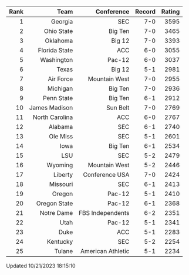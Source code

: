 | Rank  | Team                 | Conference           | Record   | Rating |
| ---:  | ---:                 | ---:                 | ---:     | ---:   |
| 1     | Georgia              | SEC                  | 7-0      | 3595   |
| 2     | Ohio State           | Big Ten              | 7-0      | 3465   |
| 3     | Oklahoma             | Big 12               | 7-0      | 3393   |
| 4     | Florida State        | ACC                  | 6-0      | 3055   |
| 5     | Washington           | Pac-12               | 6-0      | 3037   |
| 6     | Texas                | Big 12               | 5-1      | 2981   |
| 7     | Air Force            | Mountain West        | 7-0      | 2955   |
| 8     | Michigan             | Big Ten              | 7-0      | 2936   |
| 9     | Penn State           | Big Ten              | 6-1      | 2912   |
| 10    | James Madison        | Sun Belt             | 7-0      | 2769   |
| 11    | North Carolina       | ACC                  | 6-0      | 2767   |
| 12    | Alabama              | SEC                  | 6-1      | 2740   |
| 13    | Ole Miss             | SEC                  | 5-1      | 2601   |
| 14    | Iowa                 | Big Ten              | 6-1      | 2534   |
| 15    | LSU                  | SEC                  | 5-2      | 2479   |
| 16    | Wyoming              | Mountain West        | 5-2      | 2446   |
| 17    | Liberty              | Conference USA       | 7-0      | 2424   |
| 18    | Missouri             | SEC                  | 6-1      | 2413   |
| 19    | Oregon               | Pac-12               | 5-1      | 2410   |
| 20    | Oregon State         | Pac-12               | 6-1      | 2368   |
| 21    | Notre Dame           | FBS Independents     | 6-2      | 2351   |
| 22    | Utah                 | Pac-12               | 5-1      | 2341   |
| 23    | Duke                 | ACC                  | 5-1      | 2283   |
| 24    | Kentucky             | SEC                  | 5-2      | 2254   |
| 25    | Tulane               | American Athletic    | 5-1      | 2234   |

Updated 10/21/2023 18:15:10
